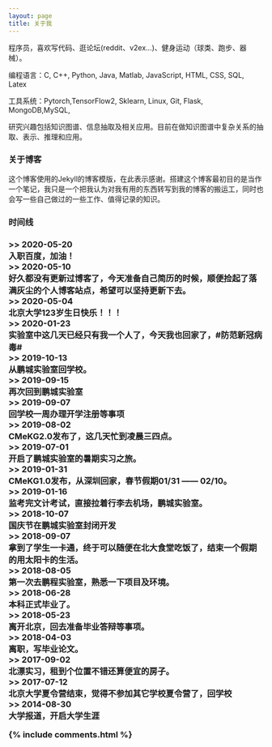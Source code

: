 ```yaml
---
layout: page
title: 关于我 
---
```


程序员，喜欢写代码、逛论坛(reddit、v2ex...)、健身运动（球类、跑步、器械）。
<p>
编程语言：C, C++, Python, Java, Matlab, JavaScript, HTML, CSS, SQL, Latex
<p>
工具系统：Pytorch,TensorFlow2, Sklearn, Linux, Git, Flask, MongoDB,MySQL,
<p>
研究兴趣包括知识图谱、信息抽取及相关应用。目前在做知识图谱中复杂关系的抽取、表示、推理和应用。
<p>

<h3> 关于博客 </h3>  

<p>

这个博客使用的Jekyll的博客模版，在此表示感谢。搭建这个博客最初目的是当作一个笔记，我只是一个把我认为对我有用的东西转写到我的博客的搬运工，同时也会写一些自己做过的一些工作、值得记录的知识。

<p>

<h3>时间线<h3>

<p>
>> 2020-05-20 <br /> 
    入职百度，加油！ <br />   
>> 2020-05-10   <br /> 
    好久都没有更新过博客了，今天准备自己简历的时候，顺便捡起了落满灰尘的个人博客站点，希望可以坚持更新下去。  <br /> 
>> 2020-05-04  <br /> 
    北京大学123岁生日快乐！！！<br />  
>> 2020-01-23  <br /> 
    实验室中这几天已经只有我一个人了，今天我也回家了，#防范新冠病毒# <br />  
>> 2019-10-13  <br /> 
    从鹏城实验室回学校。  <br /> 
>> 2019-09-15  <br /> 
    再次回到鹏城实验室  <br /> 
>> 2019-09-07  <br /> 
    回学校一周办理开学注册等事项  <br /> 
>> 2019-08-02  <br /> 
    CMeKG2.0发布了，这几天忙到凌晨三四点。<br />   
>> 2019-07-01  <br /> 
    开启了鹏城实验室的暑期实习之旅。  <br /> 
>> 2019-01-31 <br /> 
    CMeKG1.0发布，从深圳回家，春节假期01/31 —— 02/10。<br />   
>> 2019-01-16  <br /> 
    监考完文计考试，直接拉着行李去机场，鹏城实验室。<br />   
>> 2018-10-07  <br /> 
    国庆节在鹏城实验室封闭开发  <br /> 
>> 2018-09-07   <br /> 
    拿到了学生一卡通，终于可以随便在北大食堂吃饭了，结束一个假期的用太阳卡的生活。 <br />  
>> 2018-08-05  <br /> 
    第一次去鹏程实验室，熟悉一下项目及环境。 <br /> 
>> 2018-06-28  <br /> 
    本科正式毕业了。 <br />  
>> 2018-05-23  <br /> 
    离开北京，回去准备毕业答辩等事项。  <br /> 
>> 2018-04-03 <br />  
    离职，写毕业论文。  <br /> 
>> 2017-09-02 <br />  
    北漂实习，租到个位置不错还算便宜的房子。  <br /> 
>> 2017-07-12  <br /> 
    北京大学夏令营结束，觉得不参加其它学校夏令营了，回学校  <br /> 
>> 2014-08-30  <br /> 
    大学报道，开启大学生涯  <br /> 
<p>


{% include comments.html %}

